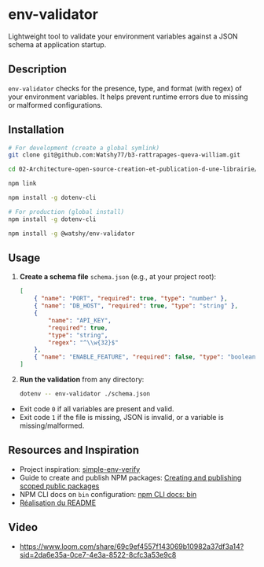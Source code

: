 # env-validator

Lightweight tool to validate your environment variables against a JSON schema at application startup.

## Description

`env-validator` checks for the presence, type, and format (with regex) of your environment variables. It helps prevent runtime errors due to missing or malformed configurations.

## Installation

```bash
# For development (create a global symlink)
git clone git@github.com:Watshy77/b3-rattrapages-queva-william.git

cd 02-Architecture-open-source-creation-et-publication-d-une-librairie/

npm link

npm install -g dotenv-cli

# For production (global install)
npm install -g dotenv-cli

npm install -g @watshy/env-validator
```

## Usage

1. **Create a schema file** `schema.json` (e.g., at your project root):

    ```json
    [
    	{ "name": "PORT", "required": true, "type": "number" },
    	{ "name": "DB_HOST", "required": true, "type": "string" },
    	{
    		"name": "API_KEY",
    		"required": true,
    		"type": "string",
    		"regex": "^\\w{32}$"
    	},
    	{ "name": "ENABLE_FEATURE", "required": false, "type": "boolean" }
    ]
    ```

2. **Run the validation** from any directory:
    ```bash
    dotenv -- env-validator ./schema.json
    ```

-   Exit code `0` if all variables are present and valid.
-   Exit code `1` if the file is missing, JSON is invalid, or a variable is missing/malformed.

## Resources and Inspiration

-   Project inspiration: [simple-env-verify](https://www.npmjs.com/package/simple-env-verify)
-   Guide to create and publish NPM packages: [Creating and publishing scoped public packages](https://docs.npmjs.com/creating-and-publishing-scoped-public-packages)
-   NPM CLI docs on `bin` configuration: [npm CLI docs: bin](https://docs.npmjs.com/cli/v11/configuring-npm/package-json#bin)
-   [Réalisation du README](https://readme.so/fr)

## Video

-   https://www.loom.com/share/69c9ef4557f143069b10982a37df3a14?sid=2da6e35a-0ce7-4e3a-8522-8cfc3a53e9c8
